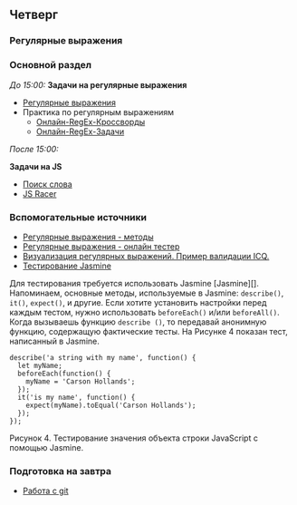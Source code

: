 ## Четверг
### Регулярные выражения

### Основной раздел

*До 15:00:*
**Задачи на регулярные выражения**


- [Регулярные выражения](../../../../core-regular-expressions)
- Практика по регулярным выражениям
    - [Онлайн-RegEx-Кроссворды](https://regexcrossword.com/)
    - [Онлайн-RegEx-Задачи](https://www.hackerrank.com/domains/regex)


*После 15:00:*

**Задачи на JS**


- [Поиск слова](../../../../core-algorithm-word-search)
- [JS Racer](../../../../core-algorithm-racer-1)

### Вспомогательные источники
- [Регулярные выражения - методы](https://learn.javascript.ru/regexp-methods)
- [Регулярные выражения - онлайн тестер](https://regex101.com)
- [Визуализация регулярных выражений. Пример валидации ICQ.](https://www.debuggex.com/r/-p2UCw7V4oK2IkL8)
- [Тестирование Jasmine](https://jasmine.github.io/)

Для тестирования требуется использовать Jasmine [Jasmine][]. Напоминаем, основные методы, используемые в Jasmine: `describe()`, `it()`, `expect()`, и другие. Если хотите установить настройки перед каждым тестом, нужно использовать `beforeEach()` и/или `beforeAll()`. Когда вызываешь функцию `describe ()`, то передавай анонимную функцию, содержащую фактические тесты. На Рисунке 4 показан тест, написанный в Jasmine.
```
describe('a string with my name', function() {
  let myName;
  beforeEach(function() {
    myName = 'Carson Hollands';
  });
  it('is my name', function() {
    expect(myName).toEqual('Carson Hollands');
  });
});
```
Рисунок 4. Тестирование значения объекта строки JavaScript с помощью Jasmine.

### Подготовка на завтра 
- [Работа с git](https://github.com/Elbrus-Bootcamp/git-steps/blob/master/README.md)
